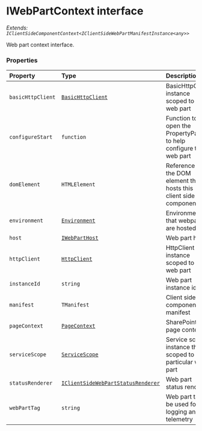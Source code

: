 # IWebPartContext interface

_Extends: `IClientSideComponentContext<IClientSideWebPartManifestInstance<any>>`_



Web part context interface.




### Properties

| Property	   | Type	| Description|
|:-------------|:-------|:-----------|
|`basicHttpClient`      | [`BasicHttpClient`](../sp-client-base/basichttpclient.md) | BasicHttpClient instance scoped to this web part |
|`configureStart`      | `function` | Function to open the PropertyPane to help configure this web part |
|`domElement`      | `HTMLElement` | Reference to the DOM element that hosts this client side component |
|`environment`      | [`Environment`](../sp-client-base/environment.md) | Environment that webparts are hosted in |
|`host`      | [`IWebPartHost`](../sp-client-preview/iwebparthost.md) | Web part host |
|`httpClient`      | [`HttpClient`](../sp-client-base/httpclient.md) | HttpClient instance scoped to this web part |
|`instanceId`      | `string` | Web part instance id |
|`manifest`      | `TManifest` | Client side component manifest |
|`pageContext`      | [`PageContext`](../sp-client-base/pagecontext.md) | SharePoint page context |
|`serviceScope`      | [`ServiceScope`](../sp-client-base/servicescope.md) | Service scope instance that is scoped to this particular web part |
|`statusRenderer`      | [`IClientSideWebPartStatusRenderer`](../sp-client-preview/iclientsidewebpartstatusrenderer.md) | Web part status renderer |
|`webPartTag`      | `string` | Web part tag to be used for logging and telemetry |





